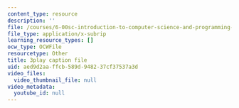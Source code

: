 ```yaml
---
content_type: resource
description: ''
file: /courses/6-00sc-introduction-to-computer-science-and-programming-spring-2011/aed9d2aaffcb589d948237cf37537a3d_rM3shFQyieU.vtt
file_type: application/x-subrip
learning_resource_types: []
ocw_type: OCWFile
resourcetype: Other
title: 3play caption file
uid: aed9d2aa-ffcb-589d-9482-37cf37537a3d
video_files:
  video_thumbnail_file: null
video_metadata:
  youtube_id: null
---
```

